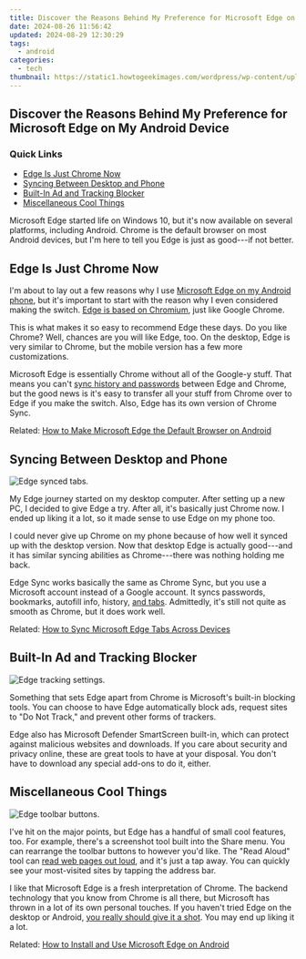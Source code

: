 ```yaml
---
title: Discover the Reasons Behind My Preference for Microsoft Edge on My Android Device
date: 2024-08-26 11:56:42
updated: 2024-08-29 12:30:29
tags:
  - android
categories:
  - tech
thumbnail: https://static1.howtogeekimages.com/wordpress/wp-content/uploads/2021/06/edge_hero_1200x675.jpg
---
```


## Discover the Reasons Behind My Preference for Microsoft Edge on My Android Device

### Quick Links

* [Edge Is Just Chrome Now](https://instagram-video-files.techidaily.com/updated-in-2024-the-blueprint-to-hitting-it-big-with-instagram-videos/)
* [Syncing Between Desktop and Phone](https://buynow-marvelous.techidaily.com/maximizing-connectivity-on-a-budget-with-the-tp-link-archer-c50-a-users-guide/)
* [Built-In Ad and Tracking Blocker](https://remote-screen-capture.techidaily.com/updated-2023s-best-rated-ps3-virtual-players-for-pc-for-2024/)
* [Miscellaneous Cool Things](https://vp-tips.techidaily.com/cinematic-basics-unveiled-fundamental-shots-explained-clearly/)

 Microsoft Edge started life on Windows 10, but it's now available on several platforms, including Android. Chrome is the default browser on most Android devices, but I'm here to tell you Edge is just as good---if not better.

##  Edge Is Just Chrome Now

 I'm about to lay out a few reasons why I use [Microsoft Edge on my Android phone](https://youtube-web.techidaily.com/ed-quick-beats-lasting-impact-navigating-the-world-of-short-music-for-2024/), but it's important to start with the reason why I even considered making the switch. [Edge is based on Chromium](https://facebook-video-recording.techidaily.com/updated-unlocking-organic-growth-your-afb-playbook/), just like Google Chrome.

 This is what makes it so easy to recommend Edge these days. Do you like Chrome? Well, chances are you will like Edge, too. On the desktop, Edge is very similar to Chrome, but the mobile version has a few more customizations.

 Microsoft Edge is essentially Chrome without all of the Google-y stuff. That means you can't [sync history and passwords](https://some-knowledge.techidaily.com/from-raw-to-refined-the-essential-guide-to-podcast-editing-with-garageband-for-2024/) between Edge and Chrome, but the good news is it's easy to transfer all your stuff from Chrome over to Edge if you make the switch. Also, Edge has its own version of Chrome Sync.

Related: [How to Make Microsoft Edge the Default Browser on Android](https://youtube-web.techidaily.com/ed-quick-beats-lasting-impact-navigating-the-world-of-short-music-for-2024/) 

##  Syncing Between Desktop and Phone

![Edge synced tabs.](https://static1.howtogeekimages.com/wordpress/wp-content/uploads/2021/09/2021-09-23_17-10-23-1.png) 

 My Edge journey started on my desktop computer. After setting up a new PC, I decided to give Edge a try. After all, it's basically just Chrome now. I ended up liking it a lot, so it made sense to use Edge on my phone too.

 I could never give up Chrome on my phone because of how well it synced up with the desktop version. Now that desktop Edge is actually good---and it has similar syncing abilities as Chrome---there was nothing holding me back.

 Edge Sync works basically the same as Chrome Sync, but you use a Microsoft account instead of a Google account. It syncs passwords, bookmarks, autofill info, history, [and tabs](https://fox-access.techidaily.com/elemental-story-framework-for-2024/). Admittedly, it's still not quite as smooth as Chrome, but it does work well.

Related: [How to Sync Microsoft Edge Tabs Across Devices](https://fox-access.techidaily.com/elemental-story-framework-for-2024/) 

##  Built-In Ad and Tracking Blocker

![Edge tracking settings.](https://static1.howtogeekimages.com/wordpress/wp-content/uploads/2021/09/2021-09-23_17-11-41-1.png) 

 Something that sets Edge apart from Chrome is Microsoft's built-in blocking tools. You can choose to have Edge automatically block ads, request sites to "Do Not Track," and prevent other forms of trackers.

 Edge also has Microsoft Defender SmartScreen built-in, which can protect against malicious websites and downloads. If you care about security and privacy online, these are great tools to have at your disposal. You don't have to download any special add-ons to do it, either.

##  Miscellaneous Cool Things

![Edge toolbar buttons.](https://static1.howtogeekimages.com/wordpress/wp-content/uploads/2021/09/2021-09-23_17-12-28-1.png) 

 I've hit on the major points, but Edge has a handful of small cool features, too. For example, there's a screenshot tool built into the Share menu. You can rearrange the toolbar buttons to however you'd like. The "Read Aloud" tool can [read web pages out loud](https://digital-screen-recording.techidaily.com/new-innovative-vfx-equipment-for-eco-warriors-for-2024/), and it's just a tap away. You can quickly see your most-visited sites by tapping the address bar.

 I like that Microsoft Edge is a fresh interpretation of Chrome. The backend technology that you know from Chrome is all there, but Microsoft has thrown in a lot of its own personal touches. If you haven't tried Edge on the desktop or Android, [you really should give it a shot](https://discover-bits.techidaily.com/step-by-step-guide-converting-your-epub-books-to-kefu-format-using-calibre/). You may end up liking it a lot.

Related: [How to Install and Use Microsoft Edge on Android](https://discover-bits.techidaily.com/step-by-step-guide-converting-your-epub-books-to-kefu-format-using-calibre/)

<ins class="adsbygoogle"
     style="display:block"
     data-ad-format="autorelaxed"
     data-ad-client="ca-pub-7571918770474297"
     data-ad-slot="1223367746"></ins>



<ins class="adsbygoogle"
     style="display:block"
     data-ad-client="ca-pub-7571918770474297"
     data-ad-slot="8358498916"
     data-ad-format="auto"
     data-full-width-responsive="true"></ins>

